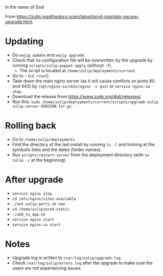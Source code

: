 In the name of God

From <https://zulip.readthedocs.io/en/latest/prod-maintain-secure-upgrade.html>.

# Updating

-  Do `wajig update` and `wajig upgrade`.
-  Check that no configuration file will be overwritten by the upgrade by running `scripts/zulip-puppet-apply` (without `-f`).
   -  The script is located at `/home/zulip/deployments/current`.
-  Go to `~` (`cd /root`).
-  Take down the main nginx server (as it will cause conflicts on ports 80 and 443) by `/opt/nginx-sa/sbin/nginx -s quit` or `service nginx-sa stop`.
-  Download the release from <https://www.zulip.org/dist/releases/>.
-  Run this: `sudo /home/zulip/deployments/current/scripts/upgrade-zulip zulip-server-VERSION.tar.gz`

# Rolling back

-  Go to `/home/zulip/deployments`.
-  Find the directory of the last install by running `ls -l` and looking at the symbolic links and the dates (folder names).
-  Run `scripts/restart-server` from the deployment directory (with `su zulip -c` at the beginning).

# After upgrade

-  `service nginx stop‍`
-  `cd /etc/nginx/sites-available`
-  `./set-zulip-ports.sh new`
-  `cd /home/zulip/prod-static`
-  `./add_to_app.sh`
-  `service nginx start`
-  `service nginx-sa start`

# Notes

-  Upgrade log is written to `/var/log/zulip/upgrade.log`.
-  Check `/var/log/zulip/errors.log` after the upgrade to make sure the users are not experiencing issues.
